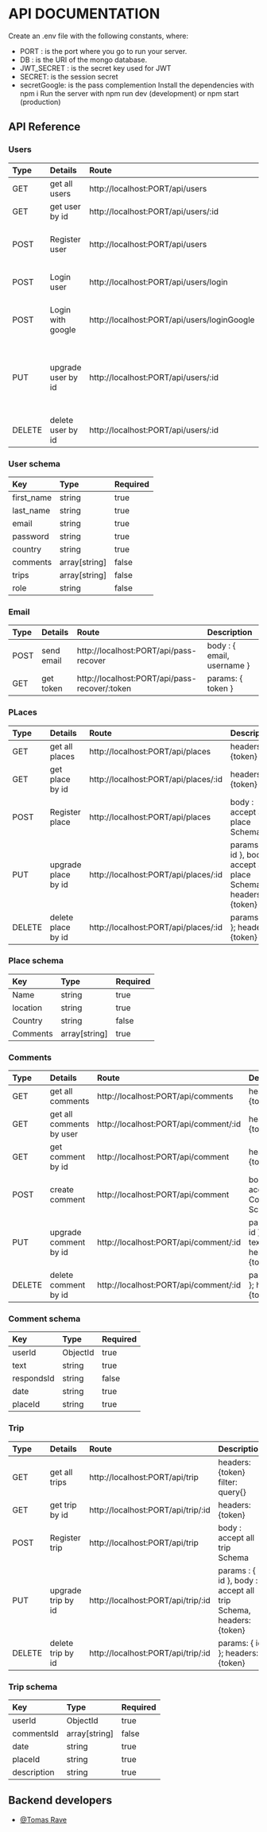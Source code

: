 # API DOCUMENTATION 

Create an .env file with the following constants, where:
   - PORT : is the port where you go to run your server.
   - DB : is the URI of the mongo database.
   - JWT_SECRET : is the secret key used for JWT
   - SECRET: is the session secret
   - secretGoogle: is the pass complemention
Install the dependencies with npm i
Run the server with npm run dev (development) or npm start (production)

## API Reference

### Users


| Type | Details | Route     | Description                |
| :-------- |:-------- | :------- | :------------------------- |
| GET | get all users | http://localhost:PORT/api/users |  headers: {token} |
| GET | get user by id | http://localhost:PORT/api/users/:id |  headers: {token} |
| POST |  Register user   | http://localhost:PORT/api/users |  body : accept all User Schema |
| POST |  Login user   | http://localhost:PORT/api/users/login |  body : { email, password } |
| POST |  Login with google   | http://localhost:PORT/api/users/loginGoogle |  body : { name, email, image } |
| PUT | upgrade user by id |  http://localhost:PORT/api/users/:id | params : { id }, body : accept all User Schema, headers: {token} |
| DELETE | delete user by id | http://localhost:PORT/api/users/:id | params: { id }; headers: {token} |


### User schema

| Key | Type |  Required |
| :-------- | :------- | :------------------------- |
| first_name | string | true |
| last_name | string | true |
| email | string | true |
| password | string | true |
| country | string | true |
| comments | array[string] | false |
| trips | array[string] | false |
| role | string | false |

### Email

| Type | Details | Route     | Description                |
| :-------- |:-------- | :------- | :------------------------- |
| POST | send email | http://localhost:PORT/api/pass-recover |  body : { email, username } |
| GET | get token | http://localhost:PORT/api/pass-recover/:token |  params: { token } |

### PLaces

| Type | Details | Route     | Description                |
| :-------- |:-------- | :------- | :------------------------- |
| GET | get all places | http://localhost:PORT/api/places |  headers: {token} |
| GET | get place by id | http://localhost:PORT/api/places/:id |  headers: {token} |
| POST |  Register place   | http://localhost:PORT/api/places |  body : accept all place Schema |
| PUT | upgrade place by id |  http://localhost:PORT/api/places/:id | params : { id }, body : accept all place Schema, headers: {token} |
| DELETE | delete place by id | http://localhost:PORT/api/places/:id | params: { id }; headers: {token} |

### Place schema

| Key | Type |  Required |
| :-------- | :------- | :------------------------- |
| Name | string | true |
| location | string | true |
| Country | string | false |
| Comments | array[string] | true |

### Comments

| Type | Details | Route     | Description                |
| :-------- |:-------- | :------- | :------------------------- |
| GET | get all comments | http://localhost:PORT/api/comments |  headers: {token} |
| GET | get all comments by user | http://localhost:PORT/api/comment/:id |  headers: {token} |
| GET | get comment by id | http://localhost:PORT/api/comment |  headers: {token} |
| POST |  create comment   | http://localhost:PORT/api/comment |  body : accept all Comment Schema |
| PUT | upgrade comment by id |  http://localhost:PORT/api/comment/:id | params : { id }, body : text, headers: {token} |
| DELETE | delete comment by id | http://localhost:PORT/api/comment/:id | params: { id }; headers: {token} |

### Comment schema

| Key | Type |  Required |
| :-------- | :------- | :------------------------- |
| userId | ObjectId | true |
| text | string | true |
| respondsId | string | false |
| date | string | true |
| placeId | string | true |

### Trip

| Type | Details | Route     | Description                |
| :-------- |:-------- | :------- | :------------------------- |
| GET | get all trips | http://localhost:PORT/api/trip |  headers: {token} filter: query{} |
| GET | get trip by id | http://localhost:PORT/api/trip/:id |  headers: {token} |
| POST |  Register trip   | http://localhost:PORT/api/trip |  body : accept all trip Schema |
| PUT | upgrade trip by id |  http://localhost:PORT/api/trip/:id | params : { id }, body : accept all trip Schema, headers: {token} |
| DELETE | delete trip by id | http://localhost:PORT/api/trip/:id | params: { id }; headers: {token} |

### Trip schema

| Key | Type |  Required |
| :-------- | :------- | :------------------------- |
| userId | ObjectId | true |
| commentsId | array[string] | false |
| date | string | true |
| placeId | string | true |
| description | string | true |

## Backend developers

- [@Tomas Rave](https://github.com/TomyReiv)
